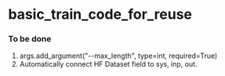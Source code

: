# basic_train_code_for_reuse

### To be done
1. args.add_argument("--max_length", type=int, required=True)
2. Automatically connect HF Dataset field to sys, inp, out. 